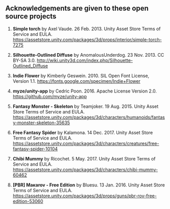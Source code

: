 ## Acknowledgements are given to these open source projects
1. **Simple torch** by Axel Vaude. 26 Feb. 2013. Unity Asset Store Terms of Service and EULA.
https://assetstore.unity.com/packages/3d/props/interior/simple-torch-7275

2. **Silhouette-Outlined Diffuse** by AnomalousUnderdog. 23 Nov. 2013. CC BY-SA 3.0.
http://wiki.unity3d.com/index.php/Silhouette-Outlined_Diffuse

3. **Indie Flower** by Kimberly Geswein. 2010. SIL Open Font License, Version 1.1.
https://fonts.google.com/specimen/Indie+Flower

4. **myze/unity-app** by Cedric Poon. 2016. Apache License Version 2.0.<br/>
https://github.com/myze/unity-app

5. **Fantasy Monster - Skeleton** by Teamjoker. 19 Aug. 2015. Unity Asset Store Terms of Service and EULA.
https://assetstore.unity.com/packages/3d/characters/humanoids/fantasy-monster-skeleton-35635

6. **Free Fantasy Spider** by Kalamona. 14 Dec. 2017. Unity Asset Store Terms of Service and EULA.
https://assetstore.unity.com/packages/3d/characters/creatures/free-fantasy-spider-10104

7. **Chibi Mummy** by Ricochet. 5 May. 2017. Unity Asset Store Terms of Service and EULA.
https://assetstore.unity.com/packages/3d/characters/chibi-mummy-60462

8. **[PBR] Макаrov - Free Edition** by Bluesu. 13 Jan. 2016. Unity Asset Store Terms of Service and EULA.
https://assetstore.unity.com/packages/3d/props/guns/pbr-rov-free-edition-53060
